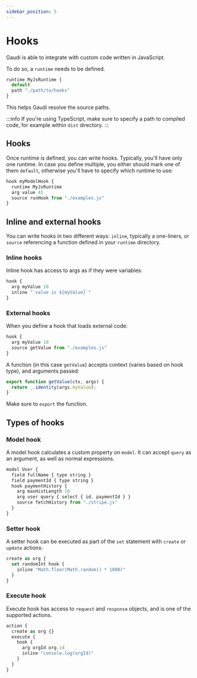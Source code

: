 ```yaml
---
sidebar_position: 5
---
```


# Hooks

Gaudi is able to integrate with custom code written in JavaScript.

To do so, a `runtime` needs to be defined.

```javascript
runtime MyJsRuntime {
  default
  path "./path/to/hooks"
}
```

This helps Gaudi resolve the source paths.

:::info
If you're using TypeScript, make sure to specify a path to compiled code, for example within `dist` directory.
:::

## Hooks

Once runtime is defined, you can write hooks. Typically, you'll have only one runtime. In case you define multiple, you either should mark one of them `default`, otherwise you'll have to specify which runtime to use:

```javascript
hook myModelHook {
  runtime MyJsRuntime
  arg value 41
  source runHook from "./examples.js"
}
```

## Inline and external hooks

You can write hooks in two different ways: `inline`, typically a one-liners, or `source` referencing a function defined in your `runtime` directory.

### Inline hooks

Inline hook has access to args as if they were variables:

```javascript
hook {
  arg myValue 10
  inline "`value is ${myValue}`"
}
```

### External hooks

When you define a hook that loads external code:

```javascript
hook {
  arg myValue 10
  source getValue from "./examples.js"
}
```

A function (in this case `getValue`) accepts context (varies based on hook type), and arguments passed:

```javascript
export function getValue(ctx, args) {
  return _.identity(args.myValue);
}
```

Make sure to `export` the function.

## Types of hooks

### Model hook

A model hook calculates a custom property on `model`. It can accept `query` as an argument, as well as normal expressions.

```javascript
model User {
  field fullName { type string }
  field paymentId { type string }
  hook paymentHistory {
    arg maxHistLength 10
    arg user query { select { id, paymentId } }
    source fetchHistory from "./stripe.js"
  }
}
```

### Setter hook

A setter hook can be executed as part of the `set` statement with `create` or `update` actions:

```javascript
create as org {
  set randomInt hook {
    inline "Math.floor(Math.random() * 1000)"
  }
}
```

### Execute hook

Execute hook has access to `request` and `response` objects, and is one of the supported actions.

```javascript
action {
  create as org {}
  execute {
    hook {
      arg orgId org.id
      inline "console.log(orgId)"
    }
  }
}
```

<!-- TODO: validator hook -->

